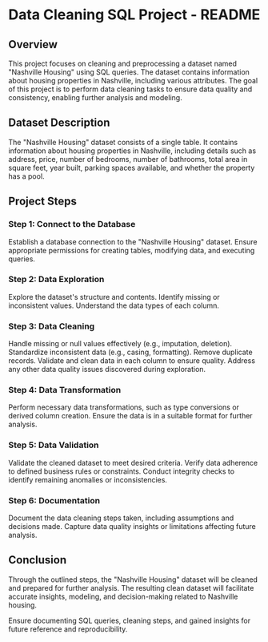 # Data Cleaning SQL Project - README
## Overview
This project focuses on cleaning and preprocessing a dataset named "Nashville Housing" using SQL queries. The dataset contains information about housing properties in Nashville, including various attributes. The goal of this project is to perform data cleaning tasks to ensure data quality and consistency, enabling further analysis and modeling.

## Dataset Description
The "Nashville Housing" dataset consists of a single table. It contains information about housing properties in Nashville, including details such as address, price, number of bedrooms, number of bathrooms, total area in square feet, year built, parking spaces available, and whether the property has a pool.

## Project Steps
### Step 1: Connect to the Database
Establish a database connection to the "Nashville Housing" dataset.
Ensure appropriate permissions for creating tables, modifying data, and executing queries.
### Step 2: Data Exploration
Explore the dataset's structure and contents.
Identify missing or inconsistent values.
Understand the data types of each column.
### Step 3: Data Cleaning
Handle missing or null values effectively (e.g., imputation, deletion).
Standardize inconsistent data (e.g., casing, formatting).
Remove duplicate records.
Validate and clean data in each column to ensure quality.
Address any other data quality issues discovered during exploration.
### Step 4: Data Transformation
Perform necessary data transformations, such as type conversions or derived column creation.
Ensure the data is in a suitable format for further analysis.
### Step 5: Data Validation
Validate the cleaned dataset to meet desired criteria.
Verify data adherence to defined business rules or constraints.
Conduct integrity checks to identify remaining anomalies or inconsistencies.
### Step 6: Documentation
Document the data cleaning steps taken, including assumptions and decisions made.
Capture data quality insights or limitations affecting future analysis.
## Conclusion
Through the outlined steps, the "Nashville Housing" dataset will be cleaned and prepared for further analysis. The resulting clean dataset will facilitate accurate insights, modeling, and decision-making related to Nashville housing.

Ensure documenting SQL queries, cleaning steps, and gained insights for future reference and reproducibility.




